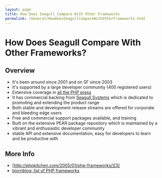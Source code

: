 ```yaml
---
layout: page
title: How Does Seagull Compare With Other Frameworks
permalink: /General/HowDoesSeagullCompareWithOtherFrameworks.html
---
```


<!-- Name: General/HowDoesSeagullCompareWithOtherFrameworks -->
<!-- Version: 6 -->
<!-- Last-Modified: 2008/08/09 01:36:09 -->
<!-- Author: demian -->

# How Does Seagull Compare With Other Frameworks?

## Overview

 * It's been around since 2001 and on SF since 2003
 * It's supported by a large developer community (400 registered users)
 * Extensive coverage in [all the PHP press][1]
 * It has commercial backing from [Seagull Systems][2] which is dedicated to promoting and extending the product range
 * Both stable and development release streams are offered for corporate and bleeding edge users
 * Free and commercial support packages available, and training
 * Built on the extensive PEAR package repository which is maintained by a vibrant and enthusiastic developer community
 * stable API and extensive documentation, easy for developers to learn and be productive with

## More Info
 * [http://phpkitchen.com/2005/01/php-frameworks/][3]
 * [bjornblog: list of PHP frameworks][4]

[1]:	/General/InTheNews.html
[2]:	http://www.seagullsystems.com/
[3]:	http://phpkitchen.com/2005/01/php-frameworks/
[4]:	http://bie.no/blog/computers/software-engineering/php/2006/02/php-frameworks-that-i-have-on-my-to-checkout-list/